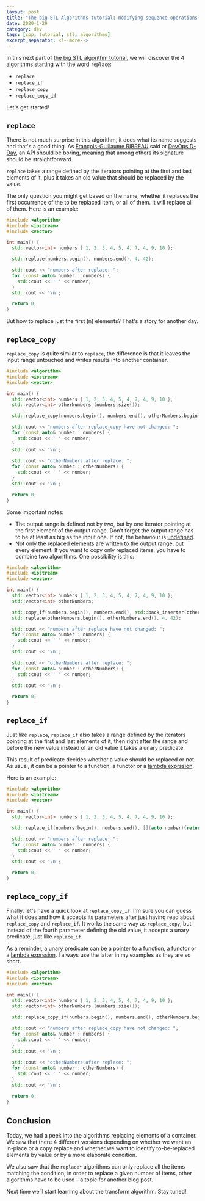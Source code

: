 ```yaml
---
layout: post
title: "The big STL Algorithms tutorial: modifying sequence operations - replace*"
date: 2020-1-29
category: dev
tags: [cpp, tutorial, stl, algorithms]
excerpt_separator: <!--more-->
---
```

In this next part of [the big STL algorithm tutorial](http://sandordargo.com/blog/2019/01/30/stl-algos-intro), we will discover the 4 algorithms starting with the word `replace`:
<!--more-->
* `replace`
* `replace_if`
* `replace_copy`
* `replace_copy_if`

Let's get started!

## `replace`

There is not much surprise in this algorithm, it does what its name suggests and that's a good thing. As [François-Guillaume RIBREAU](https://blog.fgribreau.com/) said at [DevOps D-Day](), an API should be boring, meaning that among others its signature should be straightforward.

`replace` takes a range defined by the iterators pointing at the first and last elements of it, plus it takes an old value that should be replaced by the value.

The only question you might get based on the name, whether it replaces the first occurrence of the to be replaced item, or all of them. It will replace all of them. Here is an example:

```cpp
#include <algorithm>
#include <iostream>
#include <vector>

int main() {
  std::vector<int> numbers { 1, 2, 3, 4, 5, 4, 7, 4, 9, 10 };

  std::replace(numbers.begin(), numbers.end(), 4, 42); 

  std::cout << "numbers after replace: ";
  for (const auto& number : numbers) {
    std::cout << ' ' << number;
  }
  std::cout << '\n';

  return 0;
}
```

But how to replace just the first (n) elements? That's a story for another day.

## `replace_copy`

`replace_copy` is quite similar to `replace`, the difference is that it leaves the input range untouched and writes results into another container. 

```cpp
#include <algorithm>
#include <iostream>
#include <vector>

int main() {
  std::vector<int> numbers { 1, 2, 3, 4, 5, 4, 7, 4, 9, 10 };
  std::vector<int> otherNumbers (numbers.size());

  std::replace_copy(numbers.begin(), numbers.end(), otherNumbers.begin(), 4, 42); 

  std::cout << "numbers after replace_copy have not changed: ";
  for (const auto& number : numbers) {
    std::cout << ' ' << number;
  }
  std::cout << '\n';
  
  std::cout << "otherNumbers after replace: ";
  for (const auto& number : otherNumbers) {
    std::cout << ' ' << number;
  }
  std::cout << '\n';

  return 0;
}
```

Some important notes:

* The output range is defined not by two, but by one iterator pointing at the first element of the output range. Don't forget the output range has to be at least as big as the input one. If not, the behaviour is [undefined](http://sandordargo.com/blog/2019/12/18/stl-alogorithms-tutorial-part-8-transform-non-matching-sizes).
* Not only the replaced elements are written to the output range, but every element. If you want to copy only replaced items, you have to combine two algorithms. One possibility is this:

```cpp
#include <algorithm>
#include <iostream>
#include <vector>

int main() {
  std::vector<int> numbers { 1, 2, 3, 4, 5, 4, 7, 4, 9, 10 };
  std::vector<int> otherNumbers;

  std::copy_if(numbers.begin(), numbers.end(), std::back_inserter(otherNumbers), [](int number){return number == 4;});
  std::replace(otherNumbers.begin(), otherNumbers.end(), 4, 42); 

  std::cout << "numbers after replace have not changed: ";
  for (const auto& number : numbers) {
    std::cout << ' ' << number;
  }
  std::cout << '\n';
  
  std::cout << "otherNumbers after replace: ";
  for (const auto& number : otherNumbers) {
    std::cout << ' ' << number;
  }
  std::cout << '\n';

  return 0;
}
```

## `replace_if`

Just like `replace`, `replace_if` also takes a range defined by the iterators pointing at the first and last elements of it, then right after the range and before the new value instead of an old value it takes a unary predicate.

This result of predicate decides whether a value should be replaced or not. As usual, it can be a pointer to a function, a functor or a [lambda exprssion]().

Here is an example:

```cpp
#include <algorithm>
#include <iostream>
#include <vector>

int main() {
  std::vector<int> numbers { 1, 2, 3, 4, 5, 4, 7, 4, 9, 10 };

  std::replace_if(numbers.begin(), numbers.end(), [](auto number){return number == 4;}, 42); 

  std::cout << "numbers after replace: ";
  for (const auto& number : numbers) {
    std::cout << ' ' << number;
  }
  std::cout << '\n';

  return 0;
}
```

## `replace_copy_if`

Finally, let's have a quick look at `replace_copy_if`. I'm sure you can guess what it does and how it accepts its parameters after just having read about `replace_copy` and `replace_if`. It works the same way as `replace_copy`, but instead of the fourth parameter defining the old value, it accepts a unary predicate, just like `replace_if`.

As a reminder, a unary predicate can be a pointer to a function, a functor or a [lambda exprssion](). I always use the latter in my examples as they are so short.

```cpp
#include <algorithm>
#include <iostream>
#include <vector>

int main() {
  std::vector<int> numbers { 1, 2, 3, 4, 5, 4, 7, 4, 9, 10 };
  std::vector<int> otherNumbers (numbers.size());

  std::replace_copy_if(numbers.begin(), numbers.end(), otherNumbers.begin(), [](auto number){return number == 4;}, 42); 

  std::cout << "numbers after replace_copy have not changed: ";
  for (const auto& number : numbers) {
    std::cout << ' ' << number;
  }
  std::cout << '\n';
  
  std::cout << "otherNumbers after replace: ";
  for (const auto& number : otherNumbers) {
    std::cout << ' ' << number;
  }
  std::cout << '\n';

  return 0;
}
```

## Conclusion

Today, we had a peek into the algorithms replacing elements of a container. We saw that there 4 different versions depending on whether we want an in-place or a copy replace and whether we want to identify to-be-replaced elements by value or by a more elaborate condition.

We also saw that the `replace*` algorithms can only replace all the items matching the condition, in order to replace a given number of items, other algorithms have to be used - a topic for another blog post.

Next time we’ll start learning about the transform algorithm. Stay tuned!